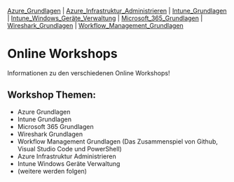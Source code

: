 [Azure_Grundlagen](Readme.md) | [Azure_Infrastruktur_Administrieren](README.md) | [Intune_Grundlagen](README.md) | [Intune_Windows_Geräte_Verwaltung](README.md) | [Microsoft_365_Grundlagen](README.md) | [Wireshark_Grundlagen](README.md) | [Workflow_Management_Grundlagen](README.md)

# Online Workshops
Informationen zu den verschiedenen Online Workshops!

## Workshop Themen:
- Azure Grundlagen
- Intune Grundlagen
- Microsoft 365 Grundlagen
- Wireshark Grundlagen
- Workflow Management Grundlagen (Das Zusammenspiel von Github, Visual Studio Code und PowerShell)
- Azure Infrastruktur Administrieren
- Intune Windows Geräte Verwaltung
- (weitere werden folgen)